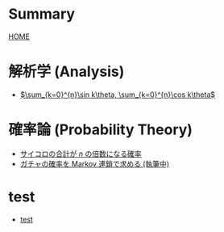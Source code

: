 # Summary

[HOME](index.md)

# 解析学 (Analysis)

- [$\sum_{k=0}^{n}\sin k\theta, \sum_{k=0}^{n}\cos k\theta$](analysis/sum_sin_cos.md)

# 確率論 (Probability Theory)

- [サイコロの合計が $n$ の倍数になる確率](probability/dice.md)
- [ガチャの確率を Markov 連鎖で求める (執筆中)]()

# test
- [test](test.md)
